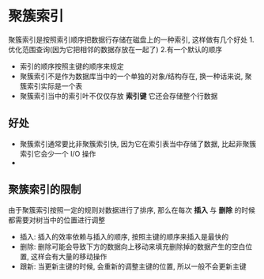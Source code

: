 # 聚簇索引

聚簇索引是按照索引顺序把数据行存储在磁盘上的一种索引, 这样做有几个好处 1.优化范围查询(因为它把相邻的数据存放在一起了) 2.有一个默认的顺序

- 索引的顺序按照主键的顺序来规定
- 聚簇索引不是作为数据库当中的一个单独的对象/结构存在, 换一种话来说, 聚簇索引实际是一个表
- 聚簇索引当中的索引叶不仅仅存放 **索引键** 它还会存储整个行数据

## 好处

- 聚簇索引通常要比非聚簇索引快, 因为它在索引表当中存储了数据, 比起非聚簇索引它会少一个 I/O 操作
-

## 聚簇索引的限制

由于聚簇索引按照一定的规则对数据进行了排序, 那么在每次 **插入** 与 **删除** 的时候都需要对树当中的位置进行调整

- 插入: 插入的效率依赖与插入的顺序, 按照主键的顺序来插入是最快的
- 删除: 删除可能会导致下方的数据向上移动来填充删除掉的数据产生的空白位置, 这样会有大量的移动操作
- 跟新: 当更新主键的时候, 会重新的调整主键的位置, 所以一般不会更新主键
